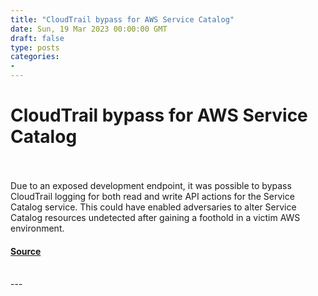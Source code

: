 ```yaml
---
title: "CloudTrail bypass for AWS Service Catalog"
date: Sun, 19 Mar 2023 00:00:00 GMT
draft: false
type: posts
categories: 
- 
---
```

# CloudTrail bypass for AWS Service Catalog

<br/>

<br/>
Due to an exposed development endpoint, it was possible to bypass CloudTrail logging for both read and write API actions for the Service Catalog service. This could have enabled adversaries to alter Service Catalog resources undetected after gaining a foothold in a victim AWS environment.

#### [Source](https://www.cloudvulndb.org/aws-service-catalog-cloudtrail-bypass)

<br/>
---
